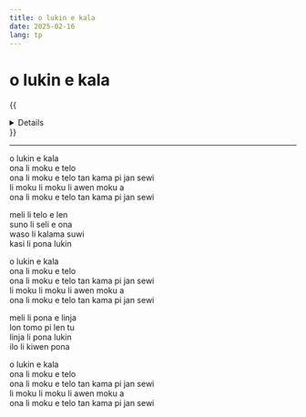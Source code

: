 ```yaml
---
title: o lukin e kala
date: 2025-02-16
lang: tp
---
```


# **o lukin e kala**

{{<details title="sona namako">}}
**tenpo pana:** 16/2/2025  
**kon lipu:** mi toki pona e [kalama musi "los peces en el río"](https://www.youtube.com/watch?v=3oxdXV7eA3Q) tan toki Epanjo.
{{</details>}}

---

o lukin e kala  
ona li moku e telo  
ona li moku e telo tan kama pi jan sewi  
li moku li moku li awen moku a  
ona li moku e telo tan kama pi jan sewi  

meli li telo e len  
suno li seli e ona  
waso li kalama suwi  
kasi li pona lukin  

o lukin e kala  
ona li moku e telo  
ona li moku e telo tan kama pi jan sewi  
li moku li moku li awen moku a  
ona li moku e telo tan kama pi jan sewi  

meli li pona e linja  
lon tomo pi len tu  
linja li pona lukin  
ilo li kiwen pona  

o lukin e kala  
ona li moku e telo  
ona li moku e telo tan kama pi jan sewi  
li moku li moku li awen moku a  
ona li moku e telo tan kama pi jan sewi  

